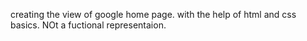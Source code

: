 creating the view of google home page. with the help of html and css basics. NOt a fuctional representaion.
